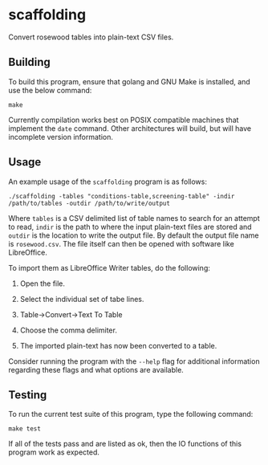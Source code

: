 # scaffolding

Convert rosewood tables into plain-text CSV files.

## Building

To build this program, ensure that golang and GNU Make is installed, and
use the below command:

`make`

Currently compilation works best on POSIX compatible machines that implement
the `date` command. Other architectures will build, but will have incomplete
version information.

## Usage

An example usage of the `scaffolding` program is as follows:

```
./scaffolding -tables "conditions-table,screening-table" -indir /path/to/tables -outdir /path/to/write/output
```

Where `tables` is a CSV delimited list of table names to search for an
attempt to read, `indir` is the path to where the input plain-text files
are stored and `outdir` is the location to write the output file. By default
the output file name is `rosewood.csv`. The file itself can then be opened
with software like LibreOffice.

To import them as LibreOffice Writer tables, do the following:

1) Open the file.

2) Select the individual set of tabe lines.

3) Table->Convert->Text To Table

4) Choose the comma delimiter.

5) The imported plain-text has now been converted to a table.

Consider running the program with the `--help` flag for additional
information regarding these flags and what options are available.

## Testing

To run the current test suite of this program, type the following command:

`make test`

If all of the tests pass and are listed as ok, then the IO functions of this
program work as expected.
